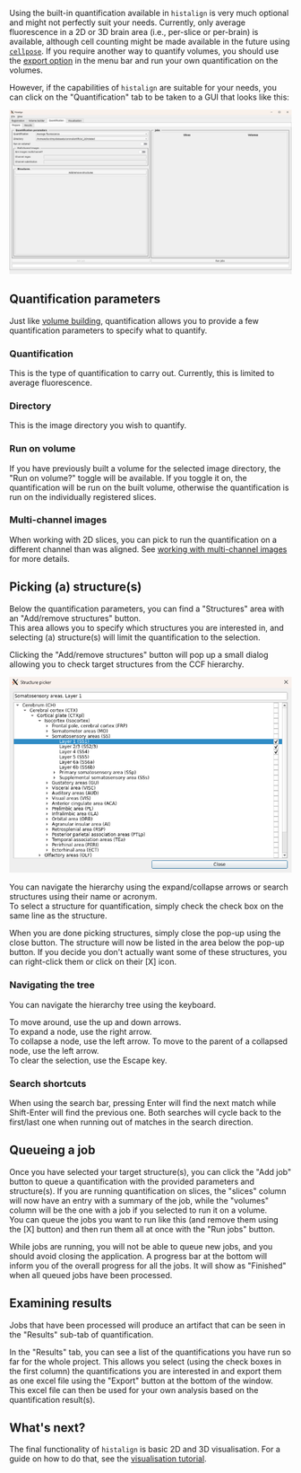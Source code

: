 Using the built-in quantification available in `histalign` is very much optional and might not perfectly suit your needs. Currently, only average fluorescence in a 2D or 3D brain area (i.e., per-slice or per-brain) is available, although cell counting might be made available in the future using [`cellpose`](https://github.com/MouseLand/cellpose). If you require another way to quantify volumes, you should use the [export option](volume-building.md#exporting-3d-volumes) in the menu bar and run your own quantification on the volumes.  

However, if the capabilities of `histalign` are suitable for your needs, you can click on the "Quantification" tab to be taken to a GUI that looks like this:

![The quantification GUI. It is split into two columns. Left left column contains various quantification parameters fields and a structure section. The right column consist of an area that can contain slice or volume jobs.](../resources/screenshots/quantification_gui.png)

## Quantification parameters

Just like [volume building](volume-building.md), quantification allows you to provide a few quantification parameters to specify what to quantify.

### Quantification

This is the type of quantification to carry out. Currently, this is limited to average fluorescence.

### Directory

This is the image directory you wish to quantify.

### Run on volume

If you have previously built a volume for the selected image directory, the "Run on volume?" toggle will be available. If you toggle it on, the quantification will be run on the built volume, otherwise the quantification is run on the individually registered slices.

### Multi-channel images

When working with 2D slices, you can pick to run the quantification on a different channel than was aligned. See [working with multi-channel images](volume-building.md#working-with-multi-channel-images) for more details.

## Picking (a) structure(s)

Below the quantification parameters, you can find a "Structures" area with an "Add/remove structures" button.  
This area allows you to specify which structures you are interested in, and selecting (a) structure(s) will limit the quantification to the selection.

Clicking the "Add/remove structures" button will pop up a small dialog allowing you to check target structures from the CCF hierarchy.

![The structure picker dialog. It consists of a search bar and a hierarchical list of the CCF structures.](../resources/screenshots/structure_picker.png)

You can navigate the hierarchy using the expand/collapse arrows or search structures using their name or acronym.  
To select a structure for quantification, simply check the check box on the same line as the structure.

When you are done picking structures, simply close the pop-up using the close button. The structure will now be listed in the area below the pop-up button. If you decide you don't actually want some of these structures, you can right-click them or click on their \[X\] icon.

### Navigating the tree

You can navigate the hierarchy tree using the keyboard.

To move around, use the up and down arrows.  
To expand a node, use the right arrow.  
To collapse a node, use the left arrow.
To move to the parent of a collapsed node, use the left arrow.  
To clear the selection, use the Escape key.

### Search shortcuts

When using the search bar, pressing Enter will find the next match while Shift-Enter will find the previous one. Both searches will cycle back to the first/last one when running out of matches in the search direction.

## Queueing a job

Once you have selected your target structure(s), you can click the "Add job" button to queue a quantification with the provided parameters and structure(s). If you are running quantification on slices, the "slices" column will now have an entry with a summary of the job, while the "volumes" column will be the one with a job if you selected to run it on a volume.  
You can queue the jobs you want to run like this (and remove them using the \[X\] button) and then run them all at once with the "Run jobs" button.

While jobs are running, you will not be able to queue new jobs, and you should avoid closing the application. A progress bar at the bottom will inform you of the overall progress for all the jobs. It will show as "Finished" when all queued jobs have been processed.

## Examining results

Jobs that have been processed will produce an artifact that can be seen in the "Results" sub-tab of quantification.  

In the "Results" tab, you can see a list of the quantifications you have run so far for the whole project. This allows you select (using the check boxes in the first column) the quantifications you are interested in and export them as one excel file using the "Export" button at the bottom of the window.  
This excel file can then be used for your own analysis based on the quantification result(s).

## What's next?

The final functionality of `histalign` is basic 2D and 3D visualisation. For a guide on how to do that, see the [visualisation tutorial](visualisation.md).
